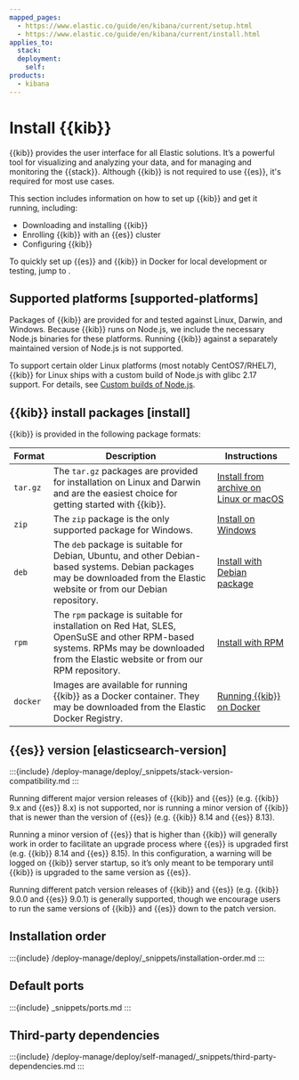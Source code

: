 ```yaml
---
mapped_pages:
  - https://www.elastic.co/guide/en/kibana/current/setup.html
  - https://www.elastic.co/guide/en/kibana/current/install.html
applies_to:
  stack:
  deployment:
    self:
products:
  - kibana
---
```


# Install {{kib}}

{{kib}} provides the user interface for all Elastic solutions. It’s a powerful tool for visualizing and analyzing your data, and for managing and monitoring the {{stack}}. Although {{kib}} is not required to use {{es}}, it's required for most use cases.

This section includes information on how to set up {{kib}} and get it running, including:

* Downloading and installing {{kib}}
* Enrolling {{kib}} with an {{es}} cluster
* Configuring {{kib}}

To quickly set up {{es}} and {{kib}} in Docker for local development or testing, jump to [](/deploy-manage/deploy/self-managed/local-development-installation-quickstart.md).

## Supported platforms [supported-platforms]

Packages of {{kib}} are provided for and tested against Linux, Darwin, and Windows. Because {{kib}} runs on Node.js, we include the necessary Node.js binaries for these platforms. Running {{kib}} against a separately maintained version of Node.js is not supported.

To support certain older Linux platforms (most notably CentOS7/RHEL7), {{kib}} for Linux ships with a custom build of Node.js with glibc 2.17 support. For details, see [Custom builds of Node.js](kibana://extend/upgrading-nodejs.md#custom-nodejs-builds).

## {{kib}} install packages [install]

{{kib}} is provided in the following package formats:

| Format | Description | Instructions |
| --- | --- | --- |
| `tar.gz` | The `tar.gz` packages are provided for installation on Linux and Darwin and are the easiest choice for getting started with {{kib}}. | [Install from archive on Linux or macOS](/deploy-manage/deploy/self-managed/install-kibana-from-archive-on-linux-macos.md)|
| `zip` | The `zip` package is the only supported package for Windows.| [Install on Windows](/deploy-manage/deploy/self-managed/install-kibana-on-windows.md)|
| `deb` | The `deb` package is suitable for Debian, Ubuntu, and other Debian-based systems.  Debian packages may be downloaded from the Elastic website or from our Debian repository. | [Install with Debian package](/deploy-manage/deploy/self-managed/install-kibana-with-debian-package.md) |
| `rpm` | The `rpm` package is suitable for installation on Red Hat, SLES, OpenSuSE and other RPM-based systems.  RPMs may be downloaded from the Elastic website or from our RPM repository. | [Install with RPM](/deploy-manage/deploy/self-managed/install-kibana-with-rpm.md) |
| `docker` | Images are available for running {{kib}} as a Docker container. They may be downloaded from the Elastic Docker Registry. | [Running {{kib}} on Docker](/deploy-manage/deploy/self-managed/install-kibana-with-docker.md) |

## {{es}} version [elasticsearch-version]

:::{include} /deploy-manage/deploy/_snippets/stack-version-compatibility.md
:::

Running different major version releases of {{kib}} and {{es}} (e.g. {{kib}} 9.x and {{es}} 8.x) is not supported, nor is running a minor version of {{kib}} that is newer than the version of {{es}} (e.g. {{kib}} 8.14 and {{es}} 8.13).

Running a minor version of {{es}} that is higher than {{kib}} will generally work in order to facilitate an upgrade process where {{es}} is upgraded first (e.g. {{kib}} 8.14 and {{es}} 8.15). In this configuration, a warning will be logged on {{kib}} server startup, so it’s only meant to be temporary until {{kib}} is upgraded to the same version as {{es}}.

Running different patch version releases of {{kib}} and {{es}} (e.g. {{kib}} 9.0.0 and {{es}} 9.0.1) is generally supported, though we encourage users to run the same versions of {{kib}} and {{es}} down to the patch version.


## Installation order

:::{include} /deploy-manage/deploy/_snippets/installation-order.md
:::

## Default ports

:::{include} _snippets/ports.md
:::

## Third-party dependencies

:::{include} /deploy-manage/deploy/self-managed/_snippets/third-party-dependencies.md
:::
